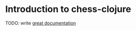 # Introduction to chess-clojure

TODO: write [great documentation](http://jacobian.org/writing/what-to-write/)
